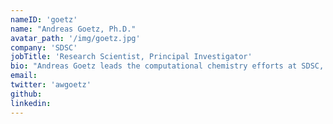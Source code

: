 ```yaml
---
nameID: 'goetz'
name: "Andreas Goetz, Ph.D."
avatar_path: '/img/goetz.jpg'
company: 'SDSC'
jobTitle: 'Research Scientist, Principal Investigator'
bio: "Andreas Goetz leads the computational chemistry efforts at SDSC, working at the intersection of (bio)chemistry, physics, and high performance and data intensive computing. He is a contributing author to the ADF quantum chemistry software and the AMBER software package  for biomolecular simulations, both widely used in academic and industrial research. Andreas collaborates on a variety of research projects in molecular simulation, computational enzymology and drug design with support from NSF, DOE, NIH, Intel and Nvidia. Andreas also enjoys training the next generation of scientists in software engineering and numerical simulation methods via lectures, workshops and supervision of interns. He is author of over 40 scientific publications and editor of the book 'Electronic structure calculations on GPUs'. Prior to joining SDSC in 2009 Andreas performed postdoctoral research at the VU University in Amsterdam and obtained his undergraduate and Ph.D. degrees in chemistry from the University of Erlangen in Germany."
email:
twitter: 'awgoetz'
github:
linkedin:
---
```

